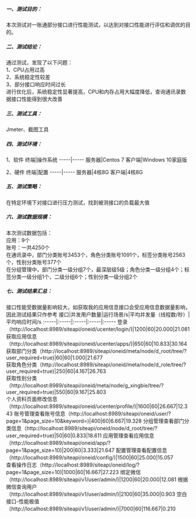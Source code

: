##### 一、测试目的：
本次测试对一账通部分接口进行性能测试，以达到对接口性能进行评估和调优的目的。
##### 二、测试结论：
通过测试，发现了以下问题：       
1、CPU占用过高          
2、系统稳定性较差           
3、部分接口响应时间过长      
进行优化后，系统稳定性显著提高，CPU和内存占用大幅度降低，查询通讯录数据接口性能得到很大改善               
##### 三、测试工具：
Jmeter、截图工具
##### 四、测试环境：
1、软件
终端|操作系统
-----|-----
服务器|Centos 7
客户端|Windows 10家庭版

2、硬件
终端|配置
-----|-----
服务器|4核8G
客户端|4核8G
##### 五、测试策略：
在特定环境下对接口进行压力测试，找到被测接口的负载最大值
##### 六、测试数据规模：
本次测试数据包括：         
应用：9个            
账号：一共4250个         
在通讯录中，部门分类账号3453个，角色分类账号1091个，标签分类账号2563个，性别分类账号377个    
在分组管理中，部门分类一级分组7个，最深层级5级；角色分类一级分组4个；标签分类一级分组1个，二级分组6个；性别分类一级分组2个                       
##### 七、测试结果汇总：
接口性能受数据量影响较大，如获取我的应用信息接口会受应用信息数据量影响，因此测试结果只作参考
接口|并发用户数量|运行场景/s|平均并发量（线程数/秒）|平均响应时间/s
:-----|:-----|:-----|:-----|:-----
登录（http://localhost:8989/siteapi/oneid/ucenter/login/)|1200|60|20.000|21.081
获取应用信息（http://localhost:8989/siteapi/oneid/ucenter/apps/)|650|60|10.833|30.164
获取部门分类（http://localhost:8989/siteapi/oneid/meta/node/d_root/tree/?user_required=true)|60|60|1.000|21.677    
获取角色分类（http://localhost:8989/siteapi/oneid/meta/node/d_role/tree/?user_required=true)|250|60|4.167|26.763      
获取性别分类（http://localhost:8989/siteapi/oneid/meta/node/g_xingbie/tree/?user_required=true)|550|60|9.167|25.803     
个人资料页面修改信息（http://localhost:8989/siteapi/oneid/ucenter/profile/)|1600|60|26.667|12.343
账号管理查看账号信息（http://localhost:8989/siteapi/oneid/user/?page=1&page_size=10&keyword=)|400|60|6.667|19.328
分组管理查看部门分类信息（http://localhost:8989/siteapi/oneid/node/d_root/tree/?user_required=true)|50|60|0.833|18.611
应用管理查看应用信息（http://localhost:8989/siteapi/oneid/app/?page=1&page_size=10)|200|60|3.333|21.647
配置管理查看配置信息（http://localhost:8989/siteapi/oneid/config/)|1500|60|25.000|15.057    
查看操作日志（http://localhost:8989/siteapi/oneid/log/?page=1&page_size=10)|1000|60|16.667|27.223
绑定微信（http://localhost:8989/siteapi/v1/user/admin/)|1200|60|20.000|12.081
根据微信查询用户（http://localhost:8989/siteapi/v1/user/admin/)|2100|60|35.000|0.903
空白接口-性能极值（http://localhost:8989/siteapi/v1/user/admin/)|7000|60|116.667|0.210
